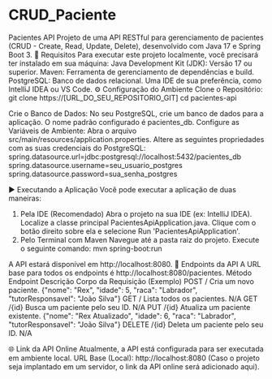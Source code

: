 # CRUD_Paciente
Pacientes API
Projeto de uma API RESTful para gerenciamento de pacientes (CRUD - Create, Read, Update, Delete), desenvolvido com Java 17 e Spring Boot 3.
🚀 Requisitos
Para executar este projeto localmente, você precisará ter instalado em sua máquina:
Java Development Kit (JDK): Versão 17 ou superior.
Maven: Ferramenta de gerenciamento de dependências e build.
PostgreSQL: Banco de dados relacional.
Uma IDE de sua preferência, como IntelliJ IDEA ou VS Code.
⚙️ Configuração do Ambiente
Clone o Repositório:
git clone https://[URL_DO_SEU_REPOSITORIO_GIT]
cd pacientes-api


Crie o Banco de Dados:
No seu PostgreSQL, crie um banco de dados para a aplicação. O nome padrão configurado é pacientes_db.
Configure as Variáveis de Ambiente:
Abra o arquivo src/main/resources/application.properties.
Altere as seguintes propriedades com as suas credenciais do PostgreSQL:
spring.datasource.url=jdbc:postgresql://localhost:5432/pacientes_db
spring.datasource.username=seu_usuario_postgres
spring.datasource.password=sua_senha_postgres


▶️ Executando a Aplicação
Você pode executar a aplicação de duas maneiras:
1. Pela IDE (Recomendado)
Abra o projeto na sua IDE (ex: IntelliJ IDEA).
Localize a classe principal PacientesApiApplication.java.
Clique com o botão direito sobre ela e selecione Run 'PacientesApiApplication'.
2. Pelo Terminal com Maven
Navegue até a pasta raiz do projeto.
Execute o seguinte comando:
mvn spring-boot:run


A API estará disponível em http://localhost:8080.
📝 Endpoints da API
A URL base para todos os endpoints é http://localhost:8080/pacientes.
Método
Endpoint
Descrição
Corpo da Requisição (Exemplo)
POST
/
Cria um novo paciente.
{"nome": "Rex", "idade": 5, "raca": "Labrador", "tutorResponsavel": "João Silva"}
GET
/
Lista todos os pacientes.
N/A
GET
/{id}
Busca um paciente pelo seu ID.
N/A
PUT
/{id}
Atualiza um paciente existente.
{"nome": "Rex Atualizado", "idade": 6, "raca": "Labrador", "tutorResponsavel": "João Silva"}
DELETE
/{id}
Deleta um paciente pelo seu ID.
N/A

🌐 Link da API Online
Atualmente, a API está configurada para ser executada em ambiente local.
URL Base (Local): http://localhost:8080
(Caso o projeto seja implantado em um servidor, o link da API online será adicionado aqui).
